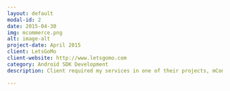 ```yaml
---
layout: default
modal-id: 2
date: 2015-04-30
img: mcommerce.png
alt: image-alt
project-date: April 2015
client: LetsGoMo
client-website: http://www.letsgomo.com
category: Android SDK Development
description: Client required my services in one of their projects, mCommerce. It was an ecommerce SDK project. They were planning to develop this sdk which could then support numerous mobile applications. I developed all the UI layouts and integrated their backend APIs along with Facebook & Google+ logins. I also wrote few behaviors for product navigation.

---
```

